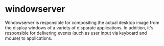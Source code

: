# windowserver
Windowserver is responsible for compositing the actual desktop image from the display windows of a variety of disparate applications. In addition, it's responsible for delivering events (such as user input via keyboard and mouse) to applications.
